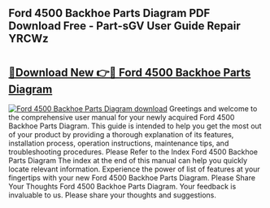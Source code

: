 ## Ford 4500 Backhoe Parts Diagram PDF Download Free - Part-sGV User Guide Repair YRCWz

# <h2><a href="http://dfu10dw.blite.top/?on=Ford+4500+Backhoe+Parts+Diagram">🔗Download New 👉🔴 Ford 4500 Backhoe Parts Diagram</a></h2>

[![Ford 4500 Backhoe Parts Diagram download](https://i.imgur.com/lujVjoI.png)](http://dfu10dw.blite.top/?on=Ford+4500+Backhoe+Parts+Diagram)
Greetings and welcome to the comprehensive user manual for your newly acquired Ford 4500 Backhoe Parts Diagram. This guide is intended to help you get the most out of your product by providing a thorough explanation of its features, installation process, operation instructions, maintenance tips, and troubleshooting procedures. Please Refer to the Index Ford 4500 Backhoe Parts Diagram The index at the end of this manual can help you quickly locate relevant information. Experience the power of list of features at your fingertips with your new Ford 4500 Backhoe Parts Diagram. Please Share Your Thoughts Ford 4500 Backhoe Parts Diagram. Your feedback is invaluable to us. Please share your thoughts and suggestions.
